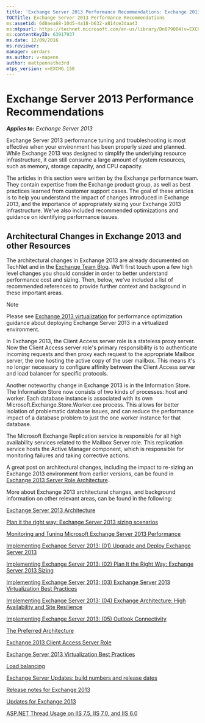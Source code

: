```yaml
---
title: 'Exchange Server 2013 Performance Recommendations: Exchange 2013 Help'
TOCTitle: Exchange Server 2013 Performance Recommendations
ms:assetid: 6d0aea68-10d5-4a18-b632-a814ce3daa43
ms:mtpsurl: https://technet.microsoft.com/en-us/library/Dn879084(v=EXCHG.150)
ms:contentKeyID: 63917937
ms.date: 12/09/2016
ms.reviewer: 
manager: serdars
ms.author: v-mapenn
author: mattpennathe3rd
mtps_version: v=EXCHG.150
---
```


# Exchange Server 2013 Performance Recommendations

_**Applies to:** Exchange Server 2013_

Exchange Server 2013 performance tuning and troubleshooting is most effective when your environment has been properly sized and planned. While Exchange 2013 was designed to simplify the underlying resource infrastructure, it can still consume a large amount of system resources, such as memory, storage capacity, and CPU capacity.

The articles in this section were written by the Exchange performance team. They contain expertise from the Exchange product group, as well as best practices learned from customer support cases. The goal of these articles is to help you understand the impact of changes introduced in Exchange 2013, and the importance of appropriately sizing your Exchange 2013 infrastructure. We've also included recommended optimizations and guidance on identifying performance issues.

## Architectural Changes in Exchange 2013 and other Resources

The architectural changes in Exchange 2013 are already documented on TechNet and in the [Exchange Team Blog](https://go.microsoft.com/fwlink/p/?linkid=35786). We'll first touch upon a few high level changes you should consider in order to better understand performance cost and sizing. Then, below, we've included a list of recommended references to provide further context and background in these important areas.

> [!NOTE]
> Please see <A href="exchange-2013-virtualization-exchange-2013-help.md">Exchange 2013 virtualization</A> for performance optimization guidance about deploying Exchange Server 2013 in a virtualized environment.

In Exchange 2013, the Client Access server role is a stateless proxy server. Now the Client Access server role's primary responsibility is to authenticate incoming requests and then proxy each request to the appropriate Mailbox server, the one hosting the active copy of the user mailbox. This means it's no longer necessary to configure affinity between the Client Access server and load balancer for specific protocols.

Another noteworthy change in Exchange 2013 is in the Information Store. The Information Store now consists of two kinds of processes: host and worker. Each database instance is associated with its own Microsoft.Exchange.Store.Worker.exe process. This allows for better isolation of problematic database issues, and can reduce the performance impact of a database problem to just the one worker instance for that database.

The Microsoft Exchange Replication service is responsible for all high availability services related to the Mailbox Server role. This replication service hosts the Active Manager component, which is responsible for monitoring failures and taking corrective actions.

A great post on architectural changes, including the impact to re-sizing an Exchange 2013 environment from earlier versions, can be found in [Exchange 2013 Server Role Architecture](https://go.microsoft.com/fwlink/p/?linkid=523735).

More about Exchange 2013 architectural changes, and background information on other relevant areas, can be found in the following:

[Exchange Server 2013 Architecture](https://go.microsoft.com/fwlink/p/?linkid=523769)

[Plan it the right way: Exchange Server 2013 sizing scenarios](https://go.microsoft.com/fwlink/p/?linkid=523773)

[Monitoring and Tuning Microsoft Exchange Server 2013 Performance](https://go.microsoft.com/fwlink/p/?linkid=523774)

[Implementing Exchange Server 2013: (01) Upgrade and Deploy Exchange Server 2013](https://go.microsoft.com/fwlink/p/?linkid=523775)

[Implementing Exchange Server 2013: (02) Plan It the Right Way: Exchange Server 2013 Sizing](https://go.microsoft.com/fwlink/p/?linkid=523776)

[Implementing Exchange Server 2013: (03) Exchange Server 2013 Virtualization Best Practices](https://go.microsoft.com/fwlink/p/?linkid=523777)

[Implementing Exchange Server 2013: (04) Exchange Architecture: High Availability and Site Resilience](https://go.microsoft.com/fwlink/p/?linkid=523779)

[Implementing Exchange Server 2013: (05) Outlook Connectivity](https://go.microsoft.com/fwlink/p/?linkid=523781)

[The Preferred Architecture](https://go.microsoft.com/fwlink/p/?linkid=523782)

[Exchange 2013 Client Access Server Role](https://go.microsoft.com/fwlink/p/?linkid=386373)

[Exchange Server 2013 Virtualization Best Practices](https://go.microsoft.com/fwlink/p/?linkid=523783)

[Load balancing](load-balancing-exchange-2013-help.md)

[Exchange Server Updates: build numbers and release dates](https://technet.microsoft.com/en-us/library/hh135098\(v=exchg.150\))

[Release notes for Exchange 2013](release-notes-for-exchange-2013-exchange-2013-help.md)

[Updates for Exchange 2013](updates-for-exchange-2013-exchange-2013-help.md)

[ASP.NET Thread Usage on IIS 7.5, IIS 7.0, and IIS 6.0](https://go.microsoft.com/fwlink/p/?linkid=169626)
